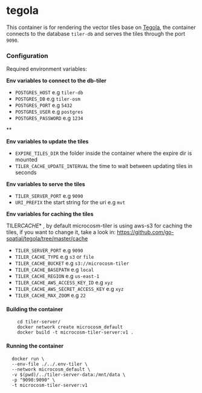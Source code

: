 # tegola

This container is for rendering the vector tiles base on [Tegola](https://github.com/go-spatial/tegola), the container connects to the database `tiler-db` and serves the tiles through the port `9090`.

### Configuration

Required environment variables:

**Env variables to connect to the db-tiler**

- `POSTGRES_HOST` e.g `tiler-db`
- `POSTGRES_DB` e.g `tiler-osm`
- `POSTGRES_PORT` e.g `5432`
- `POSTGRES_USER` e.g `postgres`
- `POSTGRES_PASSWORD` e.g `1234`

\*\*

**Env variables to update the tiles**

- `EXPIRE_TILES_DIR` the folder inside the container where the expire dir is mounted
- `TILER_CACHE_UPDATE_INTERVAL` the time to wait between updating tiles in seconds

**Env variables to serve the tiles**

- `TILER_SERVER_PORT` e.g `9090`
- `URI_PREFIX` the start string for the uri e.g `mvt`

**Env variables for caching the tiles**

TILER*CACHE*\* , by default microcosm-tiler is using aws-s3 for caching the tiles, if you want to change it, take a look in: https://github.com/go-spatial/tegola/tree/master/cache

- `TILER_SERVER_PORT` e.g `9090`
- `TILER_CACHE_TYPE` e.g `s3` or `file`
- `TILER_CACHE_BUCKET` e.g `s3://microcosm-tiler`
- `TILER_CACHE_BASEPATH` e.g `local`
- `TILER_CACHE_REGION` e.g `us-east-1`
- `TILER_CACHE_AWS_ACCESS_KEY_ID` e.g `xyz`
- `TILER_CACHE_AWS_SECRET_ACCESS_KEY` e.g `xyz`
- `TILER_CACHE_MAX_ZOOM` e.g `22`

#### Building the container

```
    cd tiler-server/
    docker network create microcosm_default
    docker build -t microcosm-tiler-server:v1 .
```

#### Running the container

```
  docker run \
  --env-file ./../.env-tiler \
  --network microcosm_default \
  -v $(pwd)/../tiler-server-data:/mnt/data \
  -p "9090:9090" \
  -t microcosm-tiler-server:v1
```
